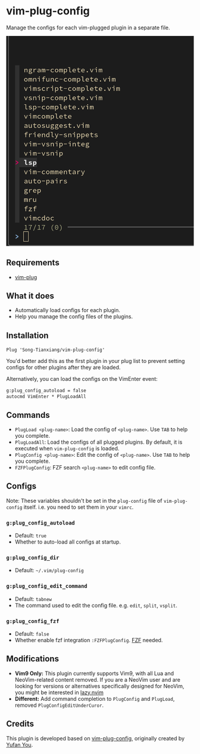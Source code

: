 # vim-plug-config

Manage the configs for each vim-plugged plugin in a separate file.

![screenshot](assets/Screenshot.png)

## Requirements

-   [vim-plug](https://github.com/junegunn/vim-plug)

## What it does

-   Automatically load configs for each plugin.
-   Help you manage the config files of the plugins.

## Installation

```viml
Plug 'Song-Tianxiang/vim-plug-config'
```

You'd better add this as the first plugin in your plug list to prevent setting configs for other plugins after they are loaded.

Alternatively, you can load the configs on the VimEnter event:

```viml
g:plug_config_autoload = false
autocmd VimEnter * PlugLoadAll
```

## Commands

-   `PlugLoad <plug-name>`: Load the config of `<plug-name>`. Use `TAB` to help you complete.
-   `PlugLoadAll`: Load the configs of all plugged plugins. By default, it is executed when `vim-plug-config` is loaded.
-   `PlugConfig <plug-name>`: Edit the config of `<plug-name>`. Use `TAB` to help you complete.
-   `FZFPlugConfig`: FZF search `<plug-name>` to edit config file.

## Configs

Note: These variables shouldn't be set in the `plug-config` file of `vim-plug-config` itself. i.e. you need to set them in your `vimrc`.

### `g:plug_config_autoload`

-   Default: `true`
-   Whether to auto-load all configs at startup.

### `g:plug_config_dir`

-   Default: `~/.vim/plug-config`

### `g:plug_config_edit_command`

-   Default: `tabnew`
-   The command used to edit the config file. e.g. `edit`, `split`, `vsplit`.

### `g:plug_config_fzf`

-   Default: `false`
-   Whether enable fzf integration `:FZFPlugConfig`. [FZF](https://github.com/junegunn/fzf) needed.

## Modifications

- **Vim9 Only:** This plugin currently supports Vim9, with all Lua and NeoVim-related content removed. If you are a NeoVim user and are looking for versions or alternatives specifically designed for NeoVim, you might be interested in [lazy.nvim](https://github.com/folke/lazy.nvim)
- **Different:** Add command completion to `PlugConfig` and `PlugLoad`, removed `PlugConfigEditUnderCuror`.

## Credits

This plugin is developed based on [vim-plug-config](https://github.com/ouuan/vim-plug-config), originally created by [Yufan You](https://github.com/ouuan).

